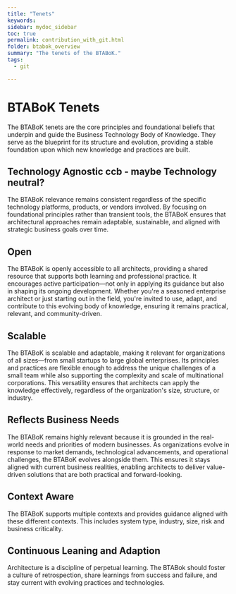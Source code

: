 ```yaml
---
title: "Tenets"
keywords: 
sidebar: mydoc_sidebar
toc: true
permalink: contribution_with_git.html
folder: btabok_overview
summary: "The tenets of the BTABoK."
tags: 
  - git

---
```


# BTABoK Tenets

The BTABoK tenets are the core principles and foundational beliefs that underpin and guide the Business Technology Body of Knowledge. They serve as the blueprint for its structure and evolution, providing a stable foundation upon which new knowledge and practices are built.

## Technology Agnostic ccb - maybe Technology neutral?

The BTABoK relevance remains consistent regardless of the specific technology platforms, products, or vendors involved. By focusing on foundational principles rather than transient tools, the BTABoK ensures that architectural approaches remain adaptable, sustainable, and aligned with strategic business goals over time.


## Open

The BTABoK is openly accessible to all architects, providing a shared resource that supports both learning and professional practice. It encourages active participation—not only in applying its guidance but also in shaping its ongoing development. Whether you're a seasoned enterprise architect or just starting out in the field, you're invited to use, adapt, and contribute to this evolving body of knowledge, ensuring it remains practical, relevant, and community-driven.

## Scalable

The BTABoK  is scalable and adaptable, making it relevant for organizations of all sizes—from small startups to large global enterprises. Its principles and practices are flexible enough to address the unique challenges of a small team while also supporting the complexity and scale of multinational corporations. This versatility ensures that architects can apply the knowledge effectively, regardless of the organization's size, structure, or industry.

## Reflects Business Needs

The BTABoK remains highly relevant because it is grounded in the real-world needs and priorities of modern businesses. As organizations evolve in response to market demands, technological advancements, and operational challenges, the BTABoK  evolves alongside them. This ensures it stays aligned with current business realities, enabling architects to deliver value-driven solutions that are both practical and forward-looking.

## Context Aware

The BTABoK supports multiple contexts and provides guidance aligned with these different contexts. This includes system type, industry, size, risk and business criticality.

## Continuous Leaning and Adaption

Architecture is a discipline of perpetual learning. The BTABok should foster a culture of retrospection, share learnings from success and failure, and stay current with evolving practices and technologies.

